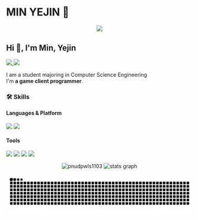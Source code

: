 # MIN YEJIN 💫
<div align="center">
  <img src="https://capsule-render.vercel.app/api?type=waving&color=timeGradient&height=300&section=header&text=Min%20Yejin&fontSize=90" />
</div>

<h2> Hi 👋, I'm Min, Yejin </h3>
<p>
  <a href="https://donkeysdevelpment.tistory.com/">
    <img src="https://img.shields.io/badge/Blog-000000?style=for-the-badge&logo=tistory&logoColor=whit" />
  </a>
  <a href="mailto:pnudpwls1103@pusan.ac.kr">
    <img src="https://img.shields.io/badge/Email-pnudpwls1103@pusan.ac.kr-D14836?style=for-the-badge&logo=gmail&logoColor=white" />
  </a>
</p>
I am a student majoring in Computer Science Engineering
</br>
I'm <b>a game client programmer</b>.

<h3 align="left">🛠️ Skills</h3>
<h4 align="left">Languages & Platform</h3>
<p>
  <img src="https://img.shields.io/badge/Unity-100000?style=for-the-badge&logo=unity&logoColor=white"/>
  <img src="https://img.shields.io/badge/c%23-%23239120.svg?style=for-the-badge&logo=csharp&logoColor=white"/>
</p>

<h4 align="left">Tools</h3>
<p>
  <img src="https://img.shields.io/badge/GIT-E44C30?style=for-the-badge&logo=git&logoColor=white"/>
  <img src="https://img.shields.io/badge/GitHub-100000?style=for-the-badge&logo=github&logoColor=white"/>
  <img src="https://img.shields.io/badge/Visual%20Studio-5C2D91.svg?style=for-the-badge&logo=visual-studio&logoColor=white"/>
  <img src="https://img.shields.io/badge/Rider-000000.svg?style=for-the-badge&logo=Rider&logoColor=white&color=black&labelColor=crimson"/>
</p>

<p align="center">
  <img src="https://github-readme-stats.vercel.app/api/top-langs?username=pnudpwls1103&show_icons=true&locale=en&layout=compact" alt="pnudpwls1103" />
  <img src="https://github-readme-stats.vercel.app/api?username=pnudpwls1103&hide_title=false&hide_rank=false&show_icons=true&include_all_commits=true&count_private=true&disable_animations=false&theme=dracula&locale=en&hide_border=false" height="150" alt="stats graph"  />
</p>

<p align="center">
  <img src="https://github.com/pnudpwls1103/pnudpwls1103/blob/output/github-contribution-grid-snake.svg"/>
</p>
